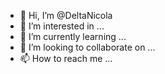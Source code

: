 - 👋 Hi, I’m @DeltaNicola
- 👀 I’m interested in ...
- 🌱 I’m currently learning ...
- 💞️ I’m looking to collaborate on ...
- 📫 How to reach me ...

<!---
DeltaNicola/DeltaNicola is a ✨ special ✨ repository because its `README.md` (this file) appears on your GitHub profile.
You can click the Preview link to take a look at your changes.
--->
